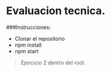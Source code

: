 # Evaluacion tecnica.

###Instrucciones:

-   Clonar el repositorio
-   npm install
-   npm start

> Ejercicio 2 dentro del root.
